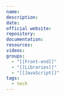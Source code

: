 ```yaml
---
name: 
description: 
date: 
official website: 
repository: 
documentation: 
resources: 
videos: 
groups:
  - "[[Front-end]]"
  - "[[Libraries]]"
  - "[[JavaScript]]"
tags:
  - tech
---
```

